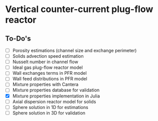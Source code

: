 # Vertical counter-current plug-flow reactor

## To-Do's

- [ ] Porosity estimations (channel size and exchange perimeter)
- [ ] Solids advection speed estimation
- [ ] Nusselt number in channel flow
- [ ] Ideal gas plug-flow reactor model
- [ ] Wall exchanges terms in PFR model
- [ ] Wall feed distributions in PFR model
- [ ] Mixture properties with Cantera
- [ ] Mixture properties database for validation
- [x] Mixture properties implementation in Julia
- [ ] Axial dispersion reactor model for solids
- [ ] Sphere solution in 1D for estimations
- [ ] Sphere solution in 3D for validation
